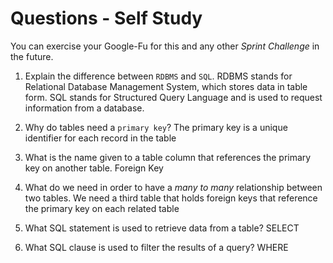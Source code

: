 # Questions - Self Study

You can exercise your Google-Fu for this and any other _Sprint Challenge_ in the future.

1.  Explain the difference between `RDBMS` and `SQL`.
RDBMS stands for Relational Database Management System, which stores data in table form. SQL stands for Structured Query Language and is used to request information from a database.

2.  Why do tables need a `primary key`?
The primary key is a unique identifier for each record in the table

3.  What is the name given to a table column that references the primary key
    on another table.
    Foreign Key

4.  What do we need in order to have a _many to many_ relationship between two
    tables.
    We need a third table that holds foreign keys that reference the primary key on each related table

5.  What SQL statement is used to retrieve data from a table?
SELECT

6.  What SQL clause is used to filter the results of a query?
WHERE